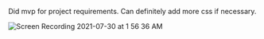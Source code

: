 Did mvp for project requirements. Can definitely add more css if necessary.


![Screen Recording 2021-07-30 at 1 56 36 AM](https://user-images.githubusercontent.com/73146132/127628809-fc5ace4c-463e-4b94-9b10-3721fdd6e2d2.gif)

